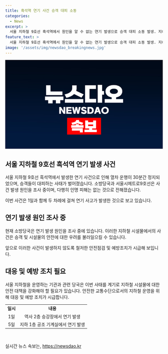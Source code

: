 ```yaml
---
title: 흑석역 연기 사건 승객 대피 소동
categories:
  - News
excerpt: >
  서울 지하철 9호선 흑석역에서 원인을 알 수 없는 연기 발생으로 승객 대피 소동 발생. 지하 1층 공조 기계실에서 발생한 연기로 약 30분 동안 무정차 운행, 인명 피해는 없어. 현재는 정상 운행 중이며, 소방당국이 원인 조사 중. 지난 1일에도 비슷한 사고 발생.
feature_text: >
  서울 지하철 9호선 흑석역에서 원인을 알 수 없는 연기 발생으로 승객 대피 소동 발생. 지하 1층 공조 기계실에서 발생한 연기로 약 30분 동안 무정차 운행, 인명 피해는 없어. 현재는 정상 운행 중이며, 소방당국이 원인 조사 중. 지난 1일에도 비슷한 사고 발생.
image: '/assets/img/newsdao_breakingnews.jpg'
---
```


<p><img src="/assets/img/newsdao_breakingnews.jpg" alt="bookingtag 속보" /></p>

<h2 data-ke-size="size26">서울 지하철 9호선 흑석역 연기 발생 사건</h2>

<p>서울 지하철 9호선 흑석역에서 발생한 연기 사건으로 인해 열차 운행이 30분간 정지되었으며, 승객들이 대피하는 사태가 벌어졌습니다. 소방당국과 서울시메트로9호선은 사건 발생 원인을 조사 중이며, 다행히 인명 피해는 없는 것으로 전해졌습니다.</p>

<p data-ke-size="size16">이번 사건은 1일과 함께 두 차례에 걸쳐 연기 사고가 발생한 것으로 보고 있습니다. </p>

<h2 data-ke-size="size26">연기 발생 원인 조사 중</h2>

<p>현재 소방당국은 연기 발생 원인을 조사 중에 있습니다. 이러한 지하철 시설물에서의 사건은 승객 및 시설물의 안전에 대한 우려를 불러일으킬 수 있습니다. </p>

<p data-ke-size="size16">앞으로 이러한 사건이 발생하지 않도록 철저한 안전점검 및 예방조치가 시급해 보입니다.</p>

<h2 data-ke-size="size26">대응 및 예방 조치 필요</h2>

<p>서울 지하철을 운영하는 기관과 관련 당국은 이번 사태를 계기로 지하철 시설물에 대한 안전 대책을 강화해야 할 필요가 있습니다. 안전한 교통수단으로서의 지하철 운영을 위해 대응 및 예방 조치가 시급합니다.</p>

<table>
    <tr>
        <td style="text-align: center; height: 17px;"><b>일시</b></td>
        <td style="text-align: center; height: 17px;"><b>내용</b></td>
    </tr>
    <tr>
        <td style="text-align: center; height: 17px;">1일</td>
        <td style="text-align: center; height: 17px;">역사 2층 승강장에서 연기 발생</td>
    </tr>
    <tr>
        <td style="text-align: center; height: 17px;">5일</td>
        <td style="text-align: center; height: 17px;">지하 1층 공조 기계실에서 연기 발생</td>
    </tr>
</table>

<p data-ke-size="size16">&nbsp;</p>
실시간 뉴스 속보는, <a href="https://newsdao.kr" rel="dofollow">https://newsdao.kr</a>



